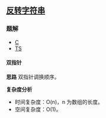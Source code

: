 ## [反转字符串](https://leetcode-cn.com/problems/reverse-string/)
### 题解
+ [C](../../c/384/344.c)
+ [TS](../../ts/384/344.ts)

#### 双指针
**思路**
双指针调换顺序。

**复杂度分析**
+ 时间复杂度：O(n)，n 为数组的长度。
+ 空间复杂度：O(1)。

